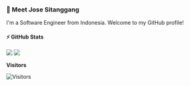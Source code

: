 ### 👋 Meet Jose Sitanggang

I'm a Software Engineer from Indonesia. Welcome to my GitHub profile! 

#### ⚡ GitHub Stats

<img src="https://github-readme-stats.vercel.app/api?username=josestg&show_icons=true&count_private=true&theme=github_dark" />
<img src="https://github-readme-stats.vercel.app/api/top-langs/?username=josestg&layout=compact&count_private=true&theme=github_dark&hide=html,css,scss,mdx,shell,makefile,dockerfile,cmake&langs_count=16" />

<br>

**Visitors** 


<img  src="https://profile-counter.glitch.me/josestg/count.svg"  alt="Visitors" />
